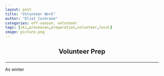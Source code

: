 ```yaml
---
layout: post
title: "Volunteer Work"
author: "Eliot Cochrane"
categories: off-season, volunteer
tags: [ski,preseason,preparation,volunteer,local]
image: picture.png
---
```


## <center>Volunteer Prep</center>
### <center></center>

***

As winter